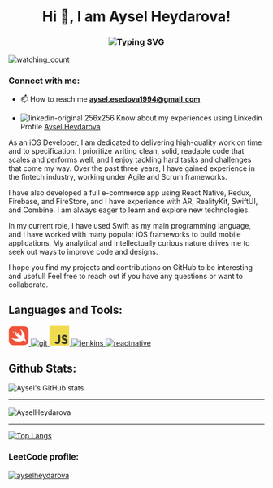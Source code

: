 <!--
**AyselHeydarova/AyselHeydarova** is a ✨ _special_ ✨ repository because its `README.md` (this file) appears on your GitHub profile.

Here are some ideas to get you started:

- 🔭 I’m currently working on ...
- 🌱 I’m currently learning ...
- 👯 I’m looking to collaborate on ...
- 🤔 I’m looking for help with ...
- 💬 Ask me about ...
- 📫 How to reach me: ...
- 😄 Pronouns: ...
- ⚡ Fun fact: ...
-->



<h1 align="center">Hi 👋, I am Aysel Heydarova!</h1>
<h3 align="center"><img src="https://readme-typing-svg.herokuapp.com?font=Fira+Code&size=22&pause=2000&color=58A6FF&width=520&lines=iOS+Developer+Based+in+Azerbaijan++%F0%9F%92%BB" alt="Typing SVG" />
</h3>

<img src="https://komarev.com/ghpvc/?username=AyselHeydarova&color=0e75b6" alt="watching_count" />

### Connect with me:

- 📫 How to reach me **aysel.esedova1994@gmail.com**

- ![linkedin-original 256x256](https://user-images.githubusercontent.com/22838367/210111074-70695d55-c4c9-4ef4-8d33-6a3b2e2b11cb.png) Know about my experiences using Linkedin Profile [Aysel Heydarova](https://www.linkedin.com/in/aysel-heydarova-6b8ab1124/)

As an iOS Developer, I am dedicated to delivering high-quality work on time and to specification. I prioritize writing clean, solid, readable code that scales and performs well, and I enjoy tackling hard tasks and challenges that come my way. Over the past three years, I have gained experience in the fintech industry, working under Agile and Scrum frameworks.

I have also developed a full e-commerce app using React Native, Redux, Firebase, and FireStore, and I have experience with AR, RealityKit, SwiftUI, and Combine. I am always eager to learn and explore new technologies.

In my current role, I have used Swift as my main programming language, and I have worked with many popular iOS frameworks to build mobile applications. My analytical and intellectually curious nature drives me to seek out ways to improve code and designs.

I hope you find my projects and contributions on GitHub to be interesting and useful! 
Feel free to reach out if you have any questions or want to collaborate.

## Languages and Tools:

<p align="left"> <a href="https://developer.apple.com/swift/" target="_blank" rel="noreferrer"> <img src="https://raw.githubusercontent.com/devicons/devicon/master/icons/swift/swift-original.svg" alt="swift" width="40" height="40"/> </a>  <a href="https://git-scm.com/" target="_blank" rel="noreferrer"> <img src="https://www.vectorlogo.zone/logos/git-scm/git-scm-icon.svg" alt="git" width="40" height="40"/> </a> <a href="https://developer.mozilla.org/en-US/docs/Web/JavaScript" target="_blank" rel="noreferrer"> <img src="https://raw.githubusercontent.com/devicons/devicon/master/icons/javascript/javascript-original.svg" alt="javascript" width="40" height="40"/> </a> <a href="https://www.jenkins.io" target="_blank" rel="noreferrer"> <img src="https://www.vectorlogo.zone/logos/jenkins/jenkins-icon.svg" alt="jenkins" width="40" height="40"/> </a> <a href="https://reactnative.dev/" target="_blank" rel="noreferrer"> <img src="https://reactnative.dev/img/header_logo.svg" alt="reactnative" width="40" height="40"/> </a></p>

## Github Stats:

![Aysel's GitHub stats](https://github-readme-stats.vercel.app/api?username=AyselHeydarova&count_private=true)

---
<p><img align="center" src="https://github-readme-streak-stats.herokuapp.com/?user=AyselHeydarova" alt="AyselHeydarova" /></p>

---
[![Top Langs](https://github-readme-stats.vercel.app/api/top-langs/?username=AyselHeydarova&layout=compact)](https://github.com/AyselHeydarova/github-readme-stats)

### LeetCode profile:
<p align="left">
<a href="https://www.leetcode.com/ayselheydarova" target="blank"><img align="center" src="https://raw.githubusercontent.com/rahuldkjain/github-profile-readme-generator/master/src/images/icons/Social/leet-code.svg" alt="ayselheydarova" height="30" width="40" /></a>
</p>
